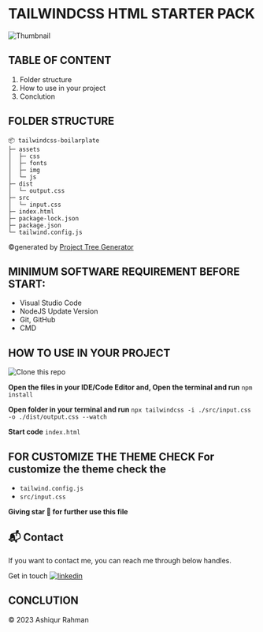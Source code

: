 # TAILWINDCSS HTML STARTER PACK

![Thumbnail](https://i.postimg.cc/cJnMgV5t/Untitled-1.jpg)

## TABLE OF CONTENT

1.  Folder structure
2.  How to use in your project
3.  Conclution

## FOLDER STRUCTURE

```
📦 tailwindcss-boilarplate
├─ assets
│  ├─ css
│  ├─ fonts
│  ├─ img
│  └─ js
├─ dist
│  └─ output.css
├─ src
│  └─ input.css
├─ index.html
├─ package-lock.json
├─ package.json
└─ tailwind.config.js
```

©generated by [Project Tree Generator](https://woochanleee.github.io/project-tree-generator)

## MINIMUM SOFTWARE REQUIREMENT BEFORE START:

- Visual Studio Code
- NodeJS Update Version
- Git, GitHub
- CMD

## HOW TO USE IN YOUR PROJECT

![Clone this repo](https://github.com/muhammadashiqurrahman/tailwindcss-boilarplate.git)&nbsp;

**Open the files in your IDE/Code Editor and, Open the terminal and run**
`npm install`

**Open folder in your terminal and run**
`npx tailwindcss -i ./src/input.css -o ./dist/output.css --watch`

**Start code**
`index.html`

## FOR CUSTOMIZE THE THEME CHECK For customize the theme check the

- `tailwind.config.js`
- `src/input.css`

**Giving star 🤩 for further use this file**

<h2>📬 Contact</h2>

If you want to contact me, you can reach me through below handles.

Get in touch [![linkedin](https://img.shields.io/badge/LinkedIn-0077B5?style=for-the-badge&logo=linkedin&logoColor=white)](https://www.linkedin.com/in/muhammadashiqurrahman/)

## CONCLUTION

© 2023 Ashiqur Rahman
